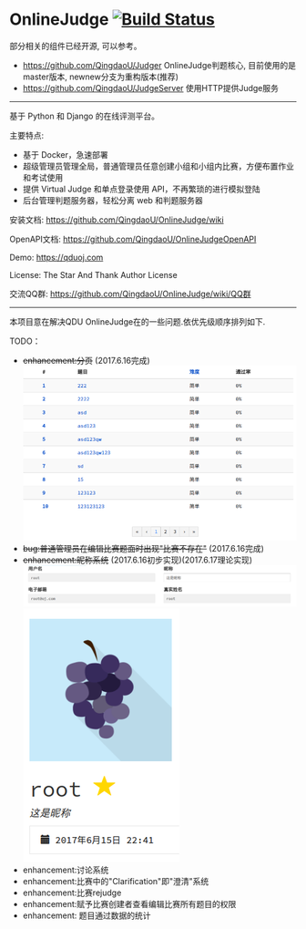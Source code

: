 # OnlineJudge [![Build Status](https://travis-ci.org/QingdaoU/OnlineJudge.svg?branch=master)](https://travis-ci.org/QingdaoU/OnlineJudge)

部分相关的组件已经开源, 可以参考。

 - https://github.com/QingdaoU/Judger OnlineJudge判题核心, 目前使用的是master版本, newnew分支为重构版本(推荐)
 - https://github.com/QingdaoU/JudgeServer 使用HTTP提供Judge服务
  
------------------------------------------------------------------
  
基于 Python 和 Django 的在线评测平台。

主要特点:
 
 - 基于 Docker，急速部署
 - 超级管理员管理全局，普通管理员任意创建小组和小组内比赛，方便布置作业和考试使用
 - 提供 Virtual Judge 和单点登录使用 API，不再繁琐的进行模拟登陆
 - 后台管理判题服务器，轻松分离 web 和判题服务器

安装文档: https://github.com/QingdaoU/OnlineJudge/wiki

OpenAPI文档: https://github.com/QingdaoU/OnlineJudgeOpenAPI

Demo: https://qduoj.com

License: The Star And Thank Author License

交流QQ群: https://github.com/QingdaoU/OnlineJudge/wiki/QQ群

------------------------------------------------------------------

本项目意在解决QDU OnlineJudge在的一些问题.依优先级顺序排列如下.

TODO：

 - <del>enhancement:分页</del> (2017.6.16完成)
 ![pic](https://github.com/suica/OnlineJudge/blob/master/screen_capture/page.png)
 - <del>bug:普通管理员在编辑比赛题面时出现"比赛不存在"</del> (2017.6.16完成)
 - <del>enhancement:昵称系统</del> (2017.6.16初步实现)(2017.6.17理论实现)
 ![pic](https://github.com/suica/OnlineJudge/blob/master/screen_capture/nickname1.png)
 ![pic](https://github.com/suica/OnlineJudge/blob/master/screen_capture/nickname2.png)
 - enhancement:讨论系统
 - enhancement:比赛中的"Clarification"即"澄清"系统
 - enhancement:比赛rejudge
 - enhancement:赋予比赛创建者查看编辑比赛所有题目的权限
 - enhancement: 题目通过数据的统计
 
 
 
 
 
